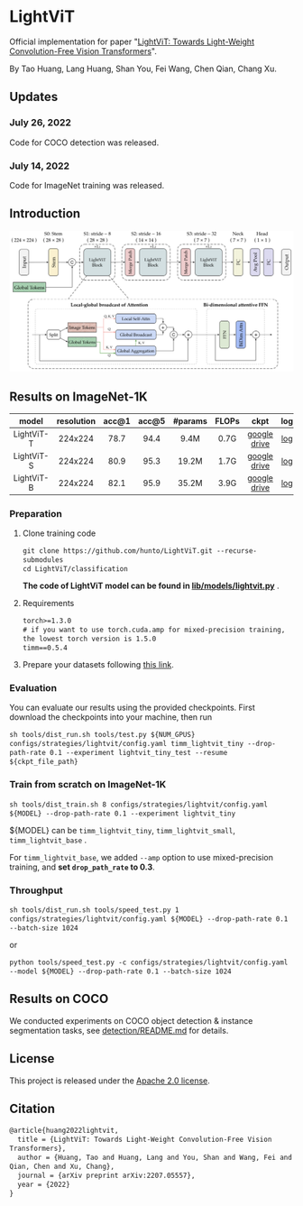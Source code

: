 # LightViT
Official implementation for paper "[LightViT: Towards Light-Weight Convolution-Free Vision Transformers](https://arxiv.org/abs/2207.05557)".

By Tao Huang, Lang Huang, Shan You, Fei Wang, Chen Qian, Chang Xu.


## Updates  
### July 26, 2022
Code for COCO detection was released.

### July 14, 2022  
Code for ImageNet training was released.


## Introduction  
<p align='center'>
<img src='./assests/architecture.png' alt='mask' width='1000px'>
</p>

## Results on ImageNet-1K  

|model|resolution|acc@1|acc@5|#params|FLOPs|ckpt|log|
|:--:|:--:|:--:|:--:|:--:|:--:|:--:|:--:|
|LightViT-T|224x224|78.7|94.4|9.4M|0.7G|[google drive](https://drive.google.com/file/d/1NasAnHYK6bkmj0-rzYvxQSEUiKAOW3j9/view?usp=sharing)|[log](https://github.com/hunto/LightViT/releases/download/v0.0.1/log_lightvit_tiny.csv)|
|LightViT-S|224x224|80.9|95.3|19.2M|1.7G|[google drive](https://drive.google.com/file/d/16EZUth-wZ7rKR6tI67_Smp6GGzaODp16/view?usp=sharing)|[log](https://github.com/hunto/LightViT/releases/download/v0.0.1/log_lightvit_small.csv)|
|LightViT-B|224x224|82.1|95.9|35.2M|3.9G|[google drive](https://drive.google.com/file/d/1MpVvfo8AiJMmz8CJZ7lBnDyoBJUEDxeL/view?usp=sharing)|[log](https://github.com/hunto/LightViT/releases/download/v0.0.1/log_lightvit_base.csv)|

### Preparation  
1. Clone training code  
    ```shell
    git clone https://github.com/hunto/LightViT.git --recurse-submodules
    cd LightViT/classification
    ```

    **The code of LightViT model can be found in [lib/models/lightvit.py](https://github.com/hunto/image_classification_sota/blob/main/lib/models/lightvit.py)** .

2. Requirements  
    ```shell
    torch>=1.3.0
    # if you want to use torch.cuda.amp for mixed-precision training, the lowest torch version is 1.5.0
    timm==0.5.4
    ```
3. Prepare your datasets following [this link](https://github.com/hunto/image_classification_sota#prepare-datasets).

### Evaluation  
You can evaluate our results using the provided checkpoints. First download the checkpoints into your machine, then run
```shell
sh tools/dist_run.sh tools/test.py ${NUM_GPUS} configs/strategies/lightvit/config.yaml timm_lightvit_tiny --drop-path-rate 0.1 --experiment lightvit_tiny_test --resume ${ckpt_file_path}
```

### Train from scratch on ImageNet-1K
```shell
sh tools/dist_train.sh 8 configs/strategies/lightvit/config.yaml ${MODEL} --drop-path-rate 0.1 --experiment lightvit_tiny
```
${MODEL} can be `timm_lightvit_tiny`, `timm_lightvit_small`, `timm_lightvit_base` . 

For `timm_lightvit_base`, we added `--amp` option to use mixed-precision training, and **set `drop_path_rate` to 0.3**.

### Throughput
```shell
sh tools/dist_run.sh tools/speed_test.py 1 configs/strategies/lightvit/config.yaml ${MODEL} --drop-path-rate 0.1 --batch-size 1024
```
or
```shell
python tools/speed_test.py -c configs/strategies/lightvit/config.yaml --model ${MODEL} --drop-path-rate 0.1 --batch-size 1024
```

## Results on COCO  
We conducted experiments on COCO object detection & instance segmentation tasks, see [detection/README.md](detection/README.md) for details.

## License  
This project is released under the [Apache 2.0 license](LICENSE).

## Citation  
```
@article{huang2022lightvit,
  title = {LightViT: Towards Light-Weight Convolution-Free Vision Transformers},
  author = {Huang, Tao and Huang, Lang and You, Shan and Wang, Fei and Qian, Chen and Xu, Chang},
  journal = {arXiv preprint arXiv:2207.05557},
  year = {2022}
}
```